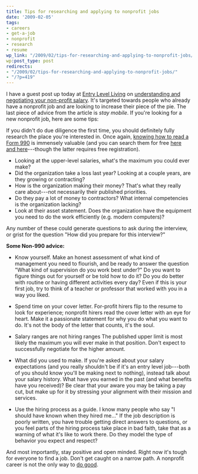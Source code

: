```yaml
---
title: Tips for researching and applying to nonprofit jobs
date: '2009-02-05'
tags:
- careers
- get-a-job
- nonprofit
- research
- resume
wp_link: "/2009/02/tips-for-researching-and-applying-to-nonprofit-jobs/"
wp:post_type: post
redirects:
- "/2009/02/tips-for-researching-and-applying-to-nonprofit-jobs/"
- "/?p=419"
---
```


I have a guest post up today at [Entry Level Living](http://entrylevelliving.wordpress.com/) on [understanding and negotiating your non-profit salary](http://entrylevelliving.wordpress.com/2009/02/05/understanding-negotiating-nonprofit-salary/). It's targeted towards people who already have a nonprofit job and are looking to increase their piece of the pie. The last piece of advice from the article is _stay mobile_. If you're looking for a new nonprofit job, here are some tips:

If you didn't do due diligence the first time, you should definitely fully research the place you're interested in. Once again, [knowing how to read a Form 990](http://www.npccny.org/Form_990/990.htm) is immensely valuable (and you can search them for free [here and ](http://foundationcenter.org/findfunders/990finder/ "The Foundation Center") [here](http://www.guidestar.org/ "Guidestar")---though the latter requires free registration).

- Looking at the upper-level salaries, what's the maximum you could ever make?
- Did the organization take a loss last year? Looking at a couple years, are they growing or contracting?
- How is the organization making their money? That's what they really care about---not necessarily their published priorities.
- Do they pay a lot of money to contractors? What internal competencies is the organization lacking?
- Look at their asset statement. Does the organization have the equipment you need to do the work efficiently (e.g. modern computers)?

Any number of these could generate questions to ask during the interview, or grist for the question "How did you prepare for this interview?"

**Some Non-990 advice:**

- Know yourself. Make an honest assessment of what kind of management you need to flourish, and be ready to answer the question "What kind of supervision do you work best under?" Do you want to figure things out for yourself or be told how to do it? Do you do better with routine or having different activities every day? Even if this is your first job, try to think of a teacher or professor that worked with you in a way you liked.

- Spend time on your cover letter. For-profit hirers flip to the resume to look for experience; nonprofit hirers read the cover letter with an eye for heart. Make it a passionate statement for why you do what you want to do. It's not the body of the letter that counts, it's the soul.

- Salary ranges are not hiring ranges The published upper limit is most likely the maximum you will ever make in that position. Don't expect to successfully negotiate for the higher amount.

- What did you used to make. If you're asked about your salary expectations (and you really shouldn't be if it's an entry level job---both of you should know you'll be making next to nothing), instead talk about your salary history. What have you earned in the past (and what benefits have you received)? Be clear that your aware you may be taking a pay cut, but make up for it by stressing your alignment with their mission and services.

- Use the hiring process as a guide. I know many people who say "I should have known when they hired me..." If the job description is poorly written, you have trouble getting direct answers to questions, or you feel parts of the hiring process take place in bad faith, take that as a warning of what it's like to work there. Do they model the type of behavior you expect and respect?

And most importantly, stay positive and open minded. Right now it's tough for everyone to find a job. Don't get caught on a narrow path. A nonprofit career is not the only way to [do good](http://island94.org/2007/10/alternatives-to-a-nonprofit-job/).
